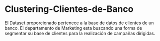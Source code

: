 # Clustering-Clientes-de-Banco
El Dataset proporcionado pertenece a la base de datos de clientes de un banco. El departamento de Marketing esta buscando una forma de segmentar su base de clientes para la realización de campañas dirigidas.  
